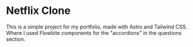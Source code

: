 
# Netflix Clone 

This is a simple project for my portfolio, made with Astro and Tailwind CSS.
Where I used Flowbite components for the "accordions" in the questions section.
